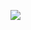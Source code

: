 [![](https://img.shields.io/curseforge/dt/973695?logo=curseforge&logoColor=%2329211d&label=Downloads%3A&labelColor=%23F16436&color=%2329211d
)](https://minecraft.curseforge.com/projects/end-game-enhanced)

